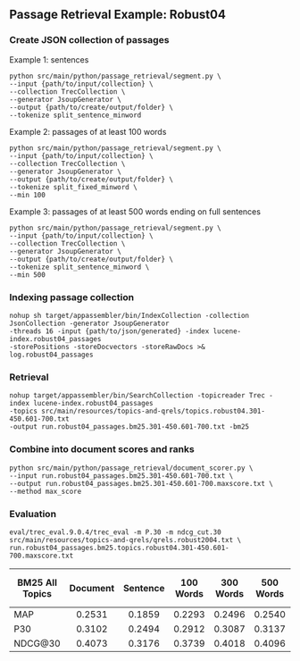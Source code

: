 ## Passage Retrieval Example: Robust04

### Create JSON collection of passages

Example 1: sentences
```
python src/main/python/passage_retrieval/segment.py \
--input {path/to/input/collection} \
--collection TrecCollection \
--generator JsoupGenerator \
--output {path/to/create/output/folder} \
--tokenize split_sentence_minword
```

Example 2: passages of at least 100 words
```
python src/main/python/passage_retrieval/segment.py \
--input {path/to/input/collection} \
--collection TrecCollection \
--generator JsoupGenerator \
--output {path/to/create/output/folder} \
--tokenize split_fixed_minword \
--min 100
```

Example 3: passages of at least 500 words ending on full sentences
```
python src/main/python/passage_retrieval/segment.py \
--input {path/to/input/collection} \
--collection TrecCollection \
--generator JsoupGenerator \
--output {path/to/create/output/folder} \
--tokenize split_sentence_minword \
--min 500
```

### Indexing passage collection
```
nohup sh target/appassembler/bin/IndexCollection -collection JsonCollection -generator JsoupGenerator 
-threads 16 -input {path/to/json/generated} -index lucene-index.robust04_passages 
-storePositions -storeDocvectors -storeRawDocs >& log.robust04_passages
```	

### Retrieval
```	
nohup target/appassembler/bin/SearchCollection -topicreader Trec -index lucene-index.robust04_passages 
-topics src/main/resources/topics-and-qrels/topics.robust04.301-450.601-700.txt 
-output run.robust04_passages.bm25.301-450.601-700.txt -bm25  	
```	

### Combine into document scores and ranks
```
python src/main/python/passage_retrieval/document_scorer.py \
--input run.robust04_passages.bm25.301-450.601-700.txt \
--output run.robust04_passages.bm25.301-450.601-700.maxscore.txt \
--method max_score
```
### Evaluation
```
eval/trec_eval.9.0.4/trec_eval -m P.30 -m ndcg_cut.30 src/main/resources/topics-and-qrels/qrels.robust2004.txt \
run.robust04_passages.bm25.topics.robust04.301-450.601-700.maxscore.txt
```

  
| BM25 All Topics | Document | Sentence | 100 Words | 300 Words | 500 Words | 500 Words  (full sentences) |
|-----------------|:--------:|:--------:|:---------:|:---------:|:---------:|:---------------------------:|
| MAP             |  0.2531  |  0.1859  |   0.2293  |   0.2496  |   0.2540  |            0.2546           |
| P30             |  0.3102  |  0.2494  |   0.2912  |   0.3087  |   0.3137  |            0.3141           |
| NDCG@30         |  0.4073  |  0.3176  |   0.3739  |   0.4018  |   0.4096  |            0.4102           |




